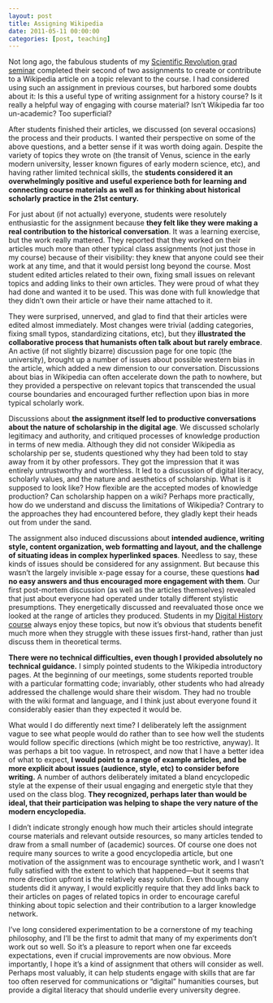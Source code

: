 ```yaml
--- 
layout: post 
title: Assigning Wikipedia
date: 2011-05-11 00:00:00
categories: [post, teaching]
---
```


Not long ago, the fabulous students of my [Scientific Revolution grad seminar](http://fredgibbs.net/courses/scientific-revolution/) completed their second of two assignments to create or contribute to a Wikipedia article on a topic relevant to the course. I had considered using such an assignment in previous courses, but harbored some doubts about it: Is this a useful type of writing assignment for a history course? Is it really a helpful way of engaging with course material? Isn&#8217;t Wikipedia far too un-academic? Too superficial? 

After students finished their articles, we discussed (on several occasions) the process and their products. I wanted their perspective on some of the above questions, and a better sense if it was worth doing again. Despite the variety of topics they wrote on (the transit of Venus, science in the early modern university, lesser known figures of early modern science, etc), and having rather limited technical skills, the **students considered it an overwhelmingly positive and useful experience both for learning and connecting course materials as well as for thinking about historical scholarly practice in the 21st century.**

For just about (if not actually) everyone, students were resolutely enthusiastic for the assignment because **they felt like they were making a real contribution to the historical conversation**. It was a learning exercise, but the work really mattered. They reported that they worked on their articles much more than other typical class assignments (not just those in my course) because of their visibility: they knew that anyone could see their work at any time, and that it would persist long beyond the course. Most student edited articles related to their own, fixing small issues on relevant topics and adding links to their own articles. They were proud of what they had done and wanted it to be used. This was done with full knowledge that they didn’t own their article or have their name attached to it. 

They were surprised, unnerved, and glad to find that their articles were edited almost immediately. Most changes were trivial (adding categories, fixing small typos, standardizing citations, etc), but they **illustrated the collaborative process that humanists often talk about but rarely embrace**. An active (if not slightly bizarre) discussion page for one topic (the university), brought up a number of issues about possible western bias in the article, which added a new dimension to our conversation. Discussions about bias in Wikipedia can often accelerate down the path to nowhere, but they provided a perspective on relevant topics that transcended the usual course boundaries and encouraged further reflection upon bias in more typical scholarly work.

Discussions about **the assignment itself led to productive conversations about the nature of scholarship in the digital age**. We discussed scholarly legitimacy and authority, and critiqued processes of knowledge production in terms of new media. Although they did not consider Wikipedia as scholarship per se, students questioned why they had been told to stay away from it by other professors. They got the impression that it was entirely untrustworthy and worthless. It led to a discussion of digital literacy, scholarly values, and the nature and aesthetics of scholarship. What is it supposed to look like? How flexible are the accepted modes of knowledge production? Can scholarship happen on a wiki? Perhaps more practically, how do we understand and discuss the limitations of Wikipedia? Contrary to the approaches they had encountered before, they gladly kept their heads out from under the sand.

The assignment also induced discussions about **intended audience, writing style, content organization, web formatting and layout, and the challenge of situating ideas in complex hyperlinked spaces**. Needless to say, these kinds of issues should be considered for any assignment. But because this wasn&#8217;t the largely invisible x-page essay for a course, these questions **had no easy answers and thus encouraged more engagement with them**. Our first post-mortem discussion (as well as the articles themselves) revealed that just about everyone had operated under totally different stylistic presumptions. They energetically discussed and reevaluated those once we looked at the range of articles they produced. Students in my [Digital History course](http://historyproef.org/teaching/digital-history/) always enjoy these topics, but now it&#8217;s obvious that students benefit much more when they struggle with these issues first-hand, rather than just discuss them in theoretical terms.

**There were no technical difficulties, even though I provided absolutely no technical guidance.** I simply pointed students to the Wikipedia introductory pages. At the beginning of our meetings, some students reported trouble with a particular formatting code; invariably, other students who had already addressed the challenge would share their wisdom. They had no trouble with the wiki format and language, and I think just about everyone found it considerably easier than they expected it would be. 

What would I do differently next time? I deliberately left the assignment vague to see what people would do rather than to see how well the students would follow specific directions (which might be too restrictive, anyway). It was perhaps a bit too vague. In retrospect, and now that I have a better idea of what to expect, **I would point to a range of example articles, and be more explicit about issues (audience, style, etc) to consider before writing.** A number of authors deliberately imitated a bland encyclopedic style at the expense of their usual engaging and energetic style that they used on the class blog. **They recognized, perhaps later than would be ideal, that their participation was helping to shape the very nature of the modern encyclopedia.**

I didn&#8217;t indicate strongly enough how much their articles should integrate course materials and relevant outside resources, so many articles tended to draw from a small number of (academic) sources. Of course one does not require many sources to write a good encyclopedia article, but one motivation of the assignment was to encourage synthetic work, and I wasn’t fully satisfied with the extent to which that happened—but it seems that more direction upfront is the relatively easy solution. Even though many students did it anyway, I would explicitly require that they add links back to their articles on pages of related topics in order to encourage careful thinking about topic selection and their contribution to a larger knowledge network.

I’ve long considered experimentation to be a cornerstone of my teaching philosophy, and I&#8217;ll be the first to admit that many of my experiments don&#8217;t work out so well. So it&#8217;s a pleasure to report when one far exceeds expectations, even if crucial improvements are now obvious. More importantly, I hope it’s a kind of assignment that others will consider as well. Perhaps most valuably, it can help students engage with skills that are far too often reserved for communications or “digital” humanities courses, but provide a digital literacy that should underlie every university degree.